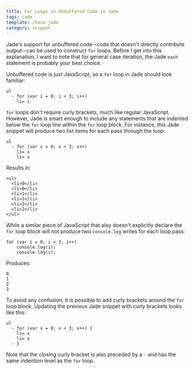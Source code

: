 ```yaml
---
title: For Loops in Unbuffered Code in Jade
tags: jade
template: /base.jade
category: snippet
---
```


Jade's support for unbuffered code--code that doesn't directly contribute output--can be used to construct `for` loops. Before I get into this explanation, I want to note that for general case iteration, the Jade `each` statement is probably your best choice.

Unbuffered code is just JavaScript, so a `for` loop in Jade should look familiar:

```
ul
  - for (var i = 0; i < 3; i++)
    li= i
```

`for` loops don't require curly brackets, much like regular JavaScript. However, Jade is smart enough to include any statements that are indented below the `for` loop line within the `for` loop block. For instance, this Jade snippet will produce two list items for each pass through the loop:

```
ul
  - for (var x = 0; x < 3; x++)
    li= x
    li= x
```

Results in:

```
<ul>
  <li>0</li>
  <li>0</li>
  <li>1</li>
  <li>1</li>
  <li>2</li>
  <li>2</li>
</ul>
```

While a similar piece of JavaScript that also doesn't explicitly declare the `for` loop block will not produce two `console.log` writes for each loop pass:

```
for (var i = 0; i < 3; i++)
	console.log(i);
	console.log(i);
```

Produces:

```
0
1
2
3
```

To avoid any confusion, it is possible to add curly brackets around the `for` loop block. Updating the previous Jade snippet with curly brackets looks like this:

```
ul
  - for (var x = 0; x < 3; x++) {
    li= x
    li= x
  - }
```

Note that the closing curly bracket is also preceded by a `-` and has the same indention level as the `for` loop.
